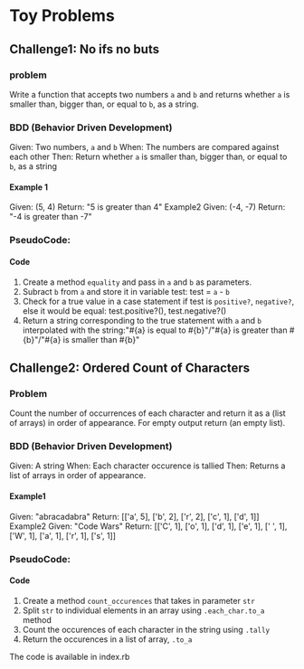 # Toy Problems

## Challenge1: No ifs no buts
### problem 
Write a function that accepts two numbers `a` and `b` and returns whether `a` is smaller than, bigger than, or equal to `b`, as a string.

### BDD (Behavior Driven Development)
Given: Two numbers, `a` and `b`
When: The numbers are compared against each other
Then: Return whether `a` is smaller than, bigger than, or equal to `b`, as a string

#### Example 1
Given: (5, 4)
Return: "5 is greater than 4"
Example2
Given: (-4, -7)
Return: "-4 is greater than -7"

### PseudoCode:

#### Code
1. Create a method `equality` and pass in `a` and `b` as parameters.
2. Subract `b` from `a` and store it in variable test: test = `a` - `b`
3. Check for a true value in a case statement if test is `positive?`, `negative?`, else it would be equal: test.positive?(), test.negative?()
4. Return a string corresponding to the true statement with `a` and `b` interpolated with the string:"#{a} is equal to #{b}"/"#{a} is greater than #{b}"/"#{a} is smaller than #{b}"

## Challenge2: Ordered Count of Characters
### Problem
Count the number of occurrences of each character and return it as a (list of arrays) in order of appearance. For empty output return (an empty list).

### BDD (Behavior Driven Development)
Given: A string
When: Each character occurence is tallied
Then: Returns a list of arrays in order of appearance.

#### Example1
Given: "abracadabra"
Return: [['a', 5], ['b', 2], ['r', 2], ['c', 1], ['d', 1]]
Example2
Given: "Code Wars"
Return: [['C', 1], ['o', 1], ['d', 1], ['e', 1], [' ', 1], ['W', 1], ['a', 1], ['r', 1], ['s', 1]]

### PseudoCode:

#### Code
1. Create a method `count_occurences` that takes in parameter `str`
2. Split `str` to individual elements in an array using `.each_char.to_a` method
3. Count the occurences of each character in the string using `.tally`
4. Return the occurences in a list of array, `.to_a`

The code is available in index.rb